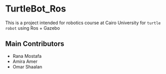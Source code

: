 # TurtleBot_Ros
This is a project intended for robotics course at Cairo University for `turtle robot` using Ros + Gazebo

## Main Contributors
- Rana Mostafa 
- Amira Amer
- Omar Shaalan
